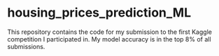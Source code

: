 # housing_prices_prediction_ML
This repository contains the code for my submission to the first Kaggle competition I participated in. My model accuracy is in the top 8% of all submissions.
